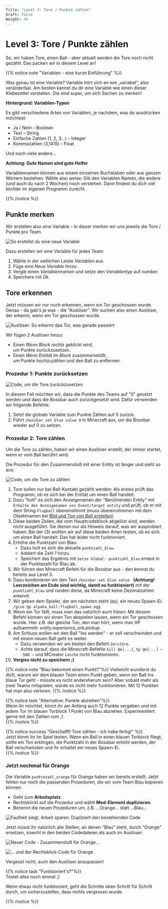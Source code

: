```yaml
---
Title: "Level 3: Tore / Punkte zählen"
Draft: false
Weight: 40
---
```


# Level 3: Tore / Punkte zählen

So, wir haben Tore, einen Ball - aber aktuell werden die Tore noch nicht gezählt. Das packen wir in diesem Level an!

{{% notice note "Variablen - eine kurze Einführung" %}}

Was genau ist eine Variable? Variable hört sich an wie „variabel“, also veränderbar. Am besten kannst du dir eine Variable wie einen dieser Klebezettel vorstellen. Die sind super, um sich Sachen zu merken!

**Hintergrund: Variablen-Typen**

Es gibt verschiedene Arten von Variablen, je nachdem, was du ausdrücken möchtest:

- Ja / Nein – Boolean
- Text – String
- Einfache Zahlen (1, 2, 3...) – Integer
- Kommazahlen (3,1415) – Float

Und noch viele andere...

**Achtung: Gute Namen sind gute Helfer**

Variablennamen können aus einem einzelnen Buchstaben oder aus ganzen Wörtern bestehen. Wähle also weise: Gib den Variablen Namen, die andere (und auch du nach 2 Wochen) noch verstehen. Dann findest du dich viel leichter im eigenen Programm zurecht.

{{% /notice %}} 

## Punkte merken

Wir erstellen also eine Variable - In dieser merken wir uns jeweils die Tore / Punkte pro Team.

![So erstellst du eine neue Variable](variable-erstellen.png)

Dazu erstellen wir eine Variable für jedes Team:

1. Wähle in der seitlichen Leiste *Variablen* aus.
2. Füge eine *Neue Variable hinzu*.
3. Vergib einen *Variablennamen* und setze den *Variablentyp* auf *number*.
4. Speichere mit *Ok*.

## Tore erkennen

Jetzt müssen wir nur noch erkennen, wenn ein Tor geschossen wurde. Genau - da gab's ja was - die "Auslöser". Wir suchen also einen Auslöser, der erkennt, wenn ein Tor geschossen wurde.

![Auslöser: So erkennt das Tor, was gerade passiert](torblock-ausloeser.png)  

Wir fügen 2 Auslöser hinzu:

- Einen *Wenn Block rechts geklickt wird*,  
  um Punkte zurückzusetzen.
- Einen *Wenn Entität im Block zusammenstößt*,  
  um Punkte hochzuzählen und den Ball zu entfernen.

### Prozedur 1: Punkte zurücksetzen 

![Code, um die Tore zurückzusetzen](code-rechtsklick.png)

In diesem Fall möchten wir, dass die Punkte des Teams auf "0" gesetzt werden und dass die Bossbar auch zurückgesetzt wird. Dafür verwenden wir folgende Befehle:

1. Setzt die globale Variable zum Punkte Zählen auf 0 zurück.
2. Führt `/bossbar set blue value 0` in Minecraft aus, um die Bossbar wieder auf 0 zu setzen.

### Prozedur 2: Tore zählen  

Um die Tore zu zählen, haben wir einen Auslöser erstellt, der immer startet, wenn er vom Ball berührt wird.

Die Prozedur für den Zusammenstoß mit einer Entity ist länger und sieht so aus:

![Code, um die Tore zu zählen](code-zusammenstoss-entitaet.png)

1. Tore sollen nur bei Ball-Kontakt gezählt werden: Als erstes prüft das Programm, ob es sich bei der Entität um einen Ball handelt.
2. Dazu "holt" es sich den Anzeigenamen der "Berührenden Entity" mit `Erhalte den Anzeigenamen von Event/target entity` und prüft, ob er mit dem String `Flugball` übereinstimmt (muss übereinstimmen mit dem Objektnamen bei [Bild und Ton von *Ball erstellen*](../02-ball-erstellen/ball-erstellen.md)).
3. Diese beiden Zeilen, die vom Hauptcodeblock abgelöst sind, werden nicht ausgeführt. Sie dienen nur als Hinweis darauf, was wir ausprobiert haben: Bei der (3) wollten wir auf diese beiden Arten testen, ob es sich um einen Ball handelt. Das hat leider nicht funktioniert.
4. Erhöhe die Punktzahl von Blau: 
    - Dazu holt es sich die aktuelle `punktzahl_blau`.
    - Addiert die Zahl *1* hinzu.
    - Speichert das Ergebnis mit `Setze Global: punktzahl_blau` erneut in der Punktezahl für Blau ab.
5. Wir führen den Minecraft Befehl für die Bossbar aus - den kennst du bereits aus Level 3.
6. Dazu kombinieren wir den Text `/bossbar set blue value ` **(Achtung! Leerzeichen am Ende sind wichtig, damit es funktioniert)** mit der `punktzahl_blau` und runden diese, da Minecraft keine Dezimalzahlen erkennt.
7. Wir geben dem Spieler, der am nächsten steht (`@p`), ein neues Spawn-Ei:  
    `/give @p alpaka_ball:flugball_spawn_egg`
8. Wenn ein Tor fällt, muss man das natürlich auch hören: Mit diesem Befehl können wir einen Ton abspielen lassen, wenn ein Tor geschossen wurde. Hier z.B. der gleiche Ton, den man hört, wenn man XP aufsammelt: *entity.experience_orb.pickup*.
9. Am Schluss wollen wir den Ball "los werden" - er soll verschwinden und mit einem neuen Ball geht es weiter.  
    - Dazu verwenden wir am besten den Befehl `Zerstöre`.
    - Achte darauf, dass die Minecraft-Befehle `kill @e[...]`, `tp @e[...] ~ -500 ~` und MCreator `Lösche` nicht funktionieren.
10. **Vergiss nicht zu speichern ;)**

{{% notice note "Blau bekommt einen Punkt?"%}}
Vielleicht wunderst du dich, warum wir dem blauen Team einen Punkt geben, wenn ein Ball ins blaue Tor geht - müsste es nicht andersherum sein? Aber sobald mehr als zwei Teams mitspielen, würde es nicht mehr funktionieren. Mit 12 Punkten hat man also verloren.
{{% /notice %}} 

{{% notice task "Alternative: Punkte abziehen"%}}  
Wenn ihr möchtet, könnt ihr am Anfang auch 12 Punkte vergeben und mit jedem Tor im blauen Torblock 1 Punkt von Blau abziehen. Experimentiert gerne mit den Zahlen rum ;)  
{{% /notice %}}  

{{% notice success "Geschafft! Tore zählen - ich habe fertig!" %}}  
Jetzt könnt ihr im Spiel testen. Wenn ein Ball in einen blauen Torblock fliegt, sollte ein Ton erklingen, die Punktzahl in der Bossbar erhöht werden, der Ball verschwinden und ihr erhaltet ein neues Spawn-Ei.  
{{% /notice %}}

### Jetzt nochmal für Orange
Die Variable `punktezahl_orange` für Orange haben wir bereits erstellt. Jetzt fehlen nur noch die passenden Prozeduren, die wir vom Team Blau kopieren können.

- Geht zum **Arbeitsplatz**.
- Rechtsklickt auf die Prozedur und wählt **Mod-Element duplizieren**.
- Benennt die neuen Prozeduren um, z.B. ...Orange... statt ...Blau...

![Faulheit siegt, Arbeit sparen: Dupliziert den bestehenden Code](ide-code-kopieren.png)

Jetzt müsst ihr natürlich alle Stellen, an denen "Blau" steht, durch "Orange" ersetzen, sowohl in den beiden Codedateien als auch im Auslöser:

![Neuer Code - Zusammenstoß für Orange...](code-zusammenstoss-entitaet-orange.png)

![... und der Rechtsklick-Code für Orange.](code-rechtsklick-orange.png)

Vergesst nicht, auch den Auslöser anzupassen!

{{% notice task "Funktioniert's?"%}}  
Testet alles noch einmal ;)

Wenn etwas nicht funktioniert, geht die Schritte oben Schritt für Schritt durch, um sicherzustellen, dass nichts vergessen wurde.

{{% /notice %}}
